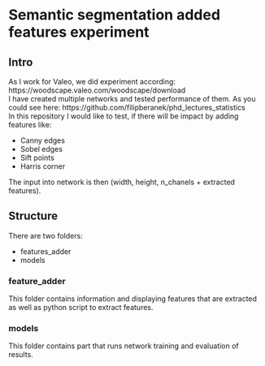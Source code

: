 <h1> Semantic segmentation added features experiment </h1>
<h2>Intro</h2>
As I work for Valeo, we did experiment according: https://woodscape.valeo.com/woodscape/download </br>
I have created multiple networks and tested performance of them. As you could see here: https://github.com/filipberanek/phd_lectures_statistics </br>
In this repository I would like to test, if there will be impact by adding features like:
<ul>
  <li>Canny edges</li>
  <li>Sobel edges</li>
  <li>Sift points</li>
  <li>Harris corner</li>
</ul>
The input into network is then (width, height, n_chanels + extracted features). 
<h2>Structure</h2>
There are two folders:
<ul>
  <li>features_adder</li>
  <li>models</li>
</ul>

<h3>feature_adder</h3>
This folder contains information and displaying features that are extracted as well as python script to extract features. 
<h3>models</h3>
This folder contains part that runs network training and evaluation of results. 


